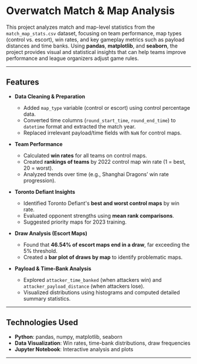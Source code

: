 # Overwatch Match & Map Analysis

This project analyzes match and map-level statistics from the `match_map_stats.csv` dataset, focusing on team performance, map types (control vs. escort), win rates, and key gameplay metrics such as payload distances and time banks. Using **pandas**, **matplotlib**, and **seaborn**, the project provides visual and statistical insights that can help teams improve performance and league organizers adjust game rules.

---

## **Features**
- **Data Cleaning & Preparation**
  - Added `map_type` variable (control or escort) using control percentage data.
  - Converted time columns (`round_start_time`, `round_end_time`) to `datetime` format and extracted the match year.
  - Replaced irrelevant payload/time fields with `NaN` for control maps.

- **Team Performance**
  - Calculated **win rates** for all teams on control maps.
  - Created **rankings of teams** by 2022 control map win rate (1 = best, 20 = worst).
  - Analyzed trends over time (e.g., Shanghai Dragons’ win rate progression).

- **Toronto Defiant Insights**
  - Identified Toronto Defiant's **best and worst control maps** by win rate.
  - Evaluated opponent strengths using **mean rank comparisons**.
  - Suggested priority maps for 2023 training.

- **Draw Analysis (Escort Maps)**
  - Found that **46.54% of escort maps end in a draw**, far exceeding the 5% threshold.
  - Created a **bar plot of draws by map** to identify problematic maps.

- **Payload & Time-Bank Analysis**
  - Explored `attacker_time_banked` (when attackers win) and `attacker_payload_distance` (when attackers lose).
  - Visualized distributions using histograms and computed detailed summary statistics.

---

## **Technologies Used**
- **Python**: pandas, numpy, matplotlib, seaborn
- **Data Visualization**: Win rates, time-bank distributions, draw frequencies
- **Jupyter Notebook**: Interactive analysis and plots

---

